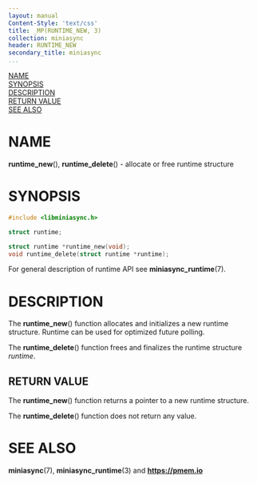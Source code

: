 ```yaml
---
layout: manual
Content-Style: 'text/css'
title: _MP(RUNTIME_NEW, 3)
collection: miniasync
header: RUNTIME_NEW
secondary_title: miniasync
...
```


[comment]: <> (SPDX-License-Identifier: BSD-3-Clause)
[comment]: <> (Copyright 2022, Intel Corporation)

[comment]: <> (runtime_new.3 -- man page for miniasync runtime API)

[NAME](#name)<br />
[SYNOPSIS](#synopsis)<br />
[DESCRIPTION](#description)<br />
[RETURN VALUE](#return-value)<br />
[SEE ALSO](#see-also)<br />


# NAME #

**runtime_new**(), **runtime_delete**() - allocate or free runtime structure


# SYNOPSIS #

```c
#include <libminiasync.h>

struct runtime;

struct runtime *runtime_new(void);
void runtime_delete(struct runtime *runtime);
```

For general description of runtime API see **miniasync_runtime**(7).


# DESCRIPTION #

The **runtime_new**() function allocates and initializes a new runtime structure.
Runtime can be used for optimized future polling.

The **runtime_delete**() function frees and finalizes the runtime structure *runtime*.


## RETURN VALUE ##

The **runtime_new**() function returns a pointer to a new runtime structure.

The **runtime_delete**() function does not return any value.


# SEE ALSO #

**miniasync**(7), **miniasync_runtime**(3) and **<https://pmem.io>**
